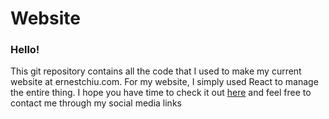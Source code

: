# Website
### Hello!

This git repository contains all the code that I used to make my current website at ernestchiu.com.
For my website, I simply used React to manage the entire thing. I hope you have time to check it out [here](https://ernestchiu.com)
and feel free to contact me through my social media links
